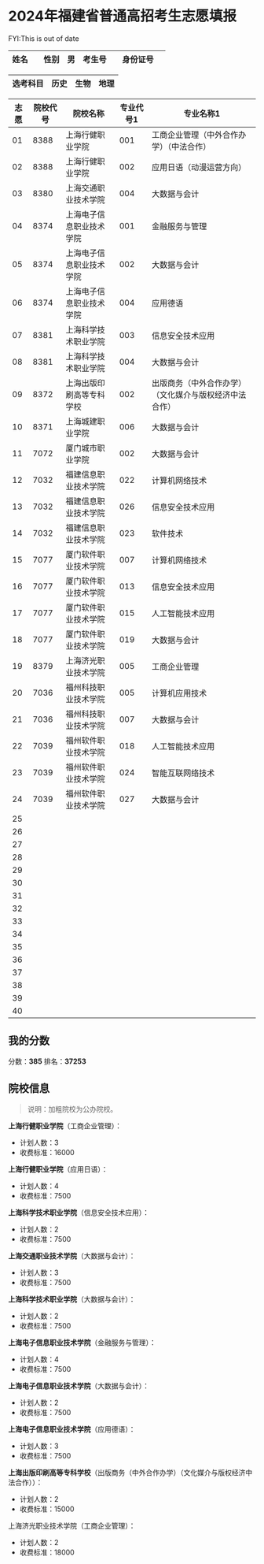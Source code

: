 # 2024年福建省普通高招考生志愿填报

FYI:This is out of date

| 姓名 |  | 性别 | 男 | 考生号 |  | 身份证号 |         |
|------|---------|------|----|---------|----------------|-----------|---------|

| 选考科目 | 历史 | 生物 | 地理 | 
|----------|------|------|------


| 志愿 | 院校代号 | 院校名称 | 专业代号1 | 专业名称1 |
|------|----------|----------|-----------|----------|
| 01   | 8388     | 上海行健职业学院 | 001       | 工商企业管理（中外合作办学）（中法合作） |
| 02   | 8388     | 上海行健职业学院 | 002       | 应用日语（动漫运营方向） |
| 03   | 8380     | 上海交通职业技术学院 | 004       | 大数据与会计 |
| 04   | 8374     | 上海电子信息职业技术学院 | 001       | 金融服务与管理 |
| 05   | 8374     | 上海电子信息职业技术学院 | 002       | 大数据与会计 |
| 06   | 8374     | 上海电子信息职业技术学院 | 004       | 应用德语 |
| 07   | 8381     | 上海科学技术职业学院 | 003       | 信息安全技术应用 |
| 08   | 8381     | 上海科学技术职业学院 | 004       | 大数据与会计 |
| 09   | 8372     | 上海出版印刷高等专科学校 | 002       | 出版商务（中外合作办学）（文化媒介与版权经济中法合作） |
| 10   | 8371     | 上海城建职业学院 | 006       | 大数据与会计 |
| 11   | 7072     | 厦门城市职业学院 | 002       | 大数据与会计 |
| 12   | 7032     | 福建信息职业技术学院 | 022       | 计算机网络技术 |
| 13   | 7032     | 福建信息职业技术学院 | 026       | 信息安全技术应用 |
| 14   | 7032     | 福建信息职业技术学院 | 023       | 软件技术 |
| 15   | 7077     | 厦门软件职业技术学院 | 007       | 计算机网络技术 |
| 16   | 7077     | 厦门软件职业技术学院 | 013       | 信息安全技术应用 |
| 17   | 7077     | 厦门软件职业技术学院 | 015       | 人工智能技术应用 |
| 18   | 7077     | 厦门软件职业技术学院 | 019       | 大数据与会计 |
| 19   | 8379     | 上海济光职业技术学院 | 005       | 工商企业管理 |
| 20   | 7036     | 福州科技职业技术学院 | 005       | 计算机应用技术 |
| 21   | 7036     | 福州科技职业技术学院 | 007       | 大数据与会计 |
| 22   | 7039     | 福州软件职业技术学院 | 018       | 人工智能技术应用 |
| 23   | 7039     | 福州软件职业技术学院 | 024       | 智能互联网络技术 |
| 24   | 7039     | 福州软件职业技术学院 | 027       | 大数据与会计 |
| 25   |          |          |           |          |
| 26   |          |          |           |          |
| 27   |          |          |           |          |
| 28   |          |          |           |          |
| 29   |          |          |           |          |
| 30   |          |          |           |          |
| 31   |          |          |           |          |
| 32   |          |          |           |          |
| 33   |          |          |           |          |
| 34   |          |          |           |          |
| 35   |          |          |           |          |
| 36   |          |          |           |          |
| 37   |          |          |           |          |
| 38   |          |          |           |          |
| 39   |          |          |           |          |
| 40   |          |          |           |          |

## 我的分数

分数：**385**
排名：**37253**

## 院校信息

> 说明：加粗院校为公办院校。

**上海行健职业学院**（工商企业管理）：
- 计划人数：3
- 收费标准：16000

**上海行健职业学院**（应用日语）：
- 计划人数：4
- 收费标准：7500

**上海科学技术职业学院**（信息安全技术应用）：
- 计划人数：2
- 收费标准：7500

**上海交通职业技术学院**（大数据与会计）：
- 计划人数：3
- 收费标准：7500

**上海科学技术职业学院**（大数据与会计）：
- 计划人数：2
- 收费标准：7500

**上海电子信息职业技术学院**（金融服务与管理）：
- 计划人数：4
- 收费标准：7500

**上海电子信息职业技术学院**（大数据与会计）：
- 计划人数：2
- 收费标准：7500

**上海电子信息职业技术学院**（应用德语）：
- 计划人数：3
- 收费标准：7500

**上海出版印刷高等专科学校**（出版商务（中外合作办学）（文化媒介与版权经济中法合作））：
- 计划人数：2
- 收费标准：15000

上海济光职业技术学院（工商企业管理）：
- 计划人数：2
- 收费标准：18000
